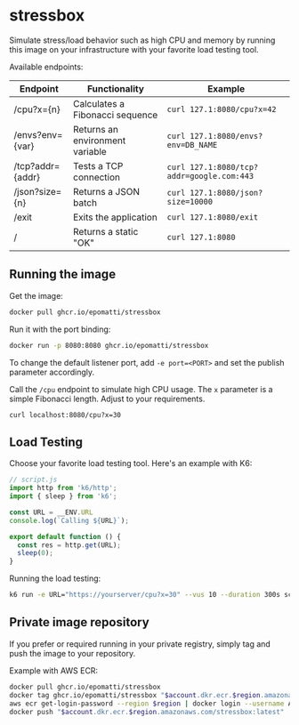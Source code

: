 # stressbox

Simulate stress/load behavior such as high CPU and memory by running this image on your infrastructure with your favorite load testing tool.

Available endpoints:

| Endpoint | Functionality | Example |
|----------|-------------|---------|
| /cpu?x={n} | Calculates a Fibonacci sequence | `curl 127.1:8080/cpu?x=42` |
| /envs?env={var} | Returns an environment variable | `curl 127.1:8080/envs?env=DB_NAME` |
| /tcp?addr={addr} | Tests a TCP connection | `curl 127.1:8080/tcp?addr=google.com:443` |
| /json?size={n} | Returns a JSON batch | `curl 127.1:8080/json?size=10000` |
| /exit | Exits the application | `curl 127.1:8080/exit` |
| /        | Returns a static "OK" | `curl 127.1:8080` |

## Running the image

Get the image:

```sh
docker pull ghcr.io/epomatti/stressbox
```

Run it with the port binding:

```sh
docker run -p 8080:8080 ghcr.io/epomatti/stressbox
```

To change the default listener port, add `-e port=<PORT>` and set the publish parameter accordingly.

Call the `/cpu` endpoint to simulate high CPU usage. The `x` parameter is a simple Fibonacci length. Adjust to your requirements.

```
curl localhost:8080/cpu?x=30
```

## Load Testing

Choose your favorite load testing tool. Here's an example with K6:

```js
// script.js
import http from 'k6/http';
import { sleep } from 'k6';

const URL = __ENV.URL
console.log(`Calling ${URL}`);

export default function () {
  const res = http.get(URL);
  sleep(0);
}
```

Running the load testing:

```sh
k6 run -e URL="https://yourserver/cpu?x=30" --vus 10 --duration 300s script.js
```

## Private image repository

If you prefer or required running in your private registry, simply tag and push the image to your repository.

Example with AWS ECR:

```sh
docker pull ghcr.io/epomatti/stressbox
docker tag ghcr.io/epomatti/stressbox "$account.dkr.ecr.$region.amazonaws.com/stressbox:latest"
aws ecr get-login-password --region $region | docker login --username AWS --password-stdin "$account.dkr.ecr.$region.amazonaws.com"
docker push "$account.dkr.ecr.$region.amazonaws.com/stressbox:latest"
```